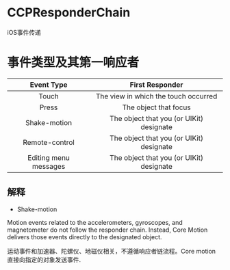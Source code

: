 # CCPResponderChain
iOS事件传递

# 事件类型及其第一响应者

Event Type | First Responder
:-:|:-:
Touch | The view in which the touch occurred
Press | The object that focus
Shake-motion | The object that you (or UIKit) designate
Remote-control | The object that you (or UIKit) designate
Editing menu messages | The object that you (or UIKit) designate

## 解释
* Shake-motion 

Motion events related to the accelerometers, gyroscopes, and magnetometer do not follow the responder chain. Instead, Core Motion delivers those events directly to the designated object.

运动事件和加速器、陀螺仪、地磁仪相关，不遵循响应者链流程。Core motion 直接向指定的对象发送事件.
